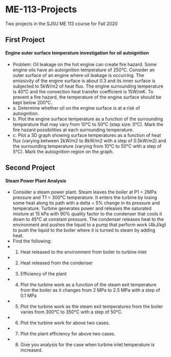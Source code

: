 # ME-113-Projects
 Two projects in the SJSU ME 113 course for Fall 2020

## First Project
#### Engine outer surface temperature investigation for oil autoignition 
- Problem: Oil leakage on the hot engine can create fire hazard. Some engine oils have an autoignition temperature of 250°C. Consider an outer surface of an engine where oil leakage is occurring. The emissivity of the engine surface is about 0.3 and its inner surface is subjected to 5kW/m2 of heat flux. The engine surrounding temperature is 40°C and the convection heat transfer coefficient is 15W/mK. To prevent a fire hazard, the temperature of the engine surface should be kept below 200°C. 
- a.	Determine whether oil on the engine surface is at a risk of autoignition. 
- b.	Plot the engine surface temperature as a function of the surrounding temperature that may vary from 10°C to 50°C (step size: 5°C). Mark the fire hazard possibilities at each surrounding temperature. 
- c.	Plot a 3D graph showing surface temperatures as a function of heat flux (varying between 2kW/m2 to 8kW/m2 with a step of 0.5kW/m2) and the surrounding temperature (varying from 10°C to 50°C with a step of 5°C). Mark the autoignition region on the graph. 

## Second Project
#### Steam Power Plant Analysis
- Consider a steam power plant. Steam leaves the boiler at P1 = 2MPa pressure and T1 = 300°C temperature. It enters the turbine by losing some heat along its path with a delta = 5% change in its pressure and temperature. Turbine generates power and releases the saturated mixture at 15 kPa with 90% quality factor to the condenser that cools it down to 45°C at constant pressure. The condenser releases heat to the environment and pushes the liquid to a pump that perform work (4kJ/kg) to push the liquid to the boiler where it is turned to steam by adding heat.
- Find the following:
- 1.	Heat released to the environment from boiler to turbine inlet
- 2.	Heat released from the condenser 
- 3.	Efficiency of the plant 
- 4.	Plot the turbine work as a function of the steam exit temperature from the boiler as it changes from 2 MPa to 2.5 MPa with a step of 0.1 MPa 
- 5.	Plot the turbine work as the steam exit temperatures from the boiler varies from 300°C to 350°C with a step of 50°C. 
- 6.	Plot the turbine work for above two cases. 
- 7.	Plot the plant efficiency for above two cases. 
- 8.	Give you analysis for the case when turbine inlet temperature is increased. 
